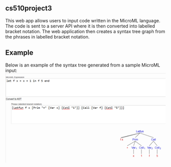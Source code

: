 ## cs510project3 
This web app allows users to input code written in the MicroML language. The code is sent to a server API where it is then converted into labelled bracket notation. The web application then creates a syntax tree graph from the phrases in labelled bracket notation. 

## Example 
Below is an example of the syntax tree generated from a sample MicroML input:
![Syntax Tree Example](https://github.com/lesleynava/MyAST/blob/master/Screenshot%202025-05-04%20110916.png)
